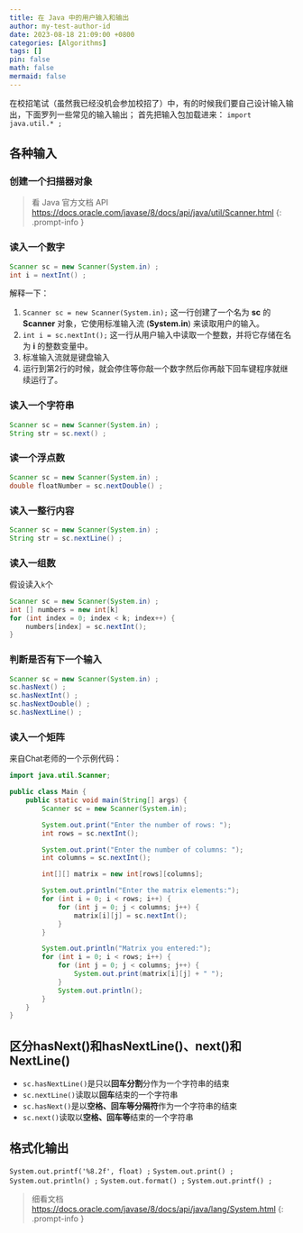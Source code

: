 ```yaml
---
title: 在 Java 中的用户输入和输出
author: my-test-author-id
date: 2023-08-18 21:09:00 +0800
categories: [Algorithms]
tags: []
pin: false
math: false
mermaid: false
---
```


在校招笔试（虽然我已经没机会参加校招了）中，有的时候我们要自己设计输入输出，下面罗列一些常见的输入输出；
首先把输入包加载进来： `import java.util.* ;`

## 各种输入

### 创建一个扫描器对象

> 看 Java 官方文档 API <https://docs.oracle.com/javase/8/docs/api/java/util/Scanner.html>
{: .prompt-info }

### 读入一个数字

```java
Scanner sc = new Scanner(System.in) ;
int i = nextInt() ;
```
解释一下：

1. `Scanner sc = new Scanner(System.in);` 这一行创建了一个名为 **sc** 的 **Scanner** 对象，它使用标准输入流 (**System.in**) 来读取用户的输入。
2. `int i = sc.nextInt();` 这一行从用户输入中读取一个整数，并将它存储在名为 **i** 的整数变量中。
3. 标准输入流就是键盘输入
4. 运行到第2行的时候，就会停住等你敲一个数字然后你再敲下回车键程序就继续运行了。

### 读入一个字符串

```java
Scanner sc = new Scanner(System.in) ;
String str = sc.next() ;
```

### 读一个浮点数

```java
Scanner sc = new Scanner(System.in) ;
double floatNumber = sc.nextDouble() ;
```

### 读入一整行内容

```java
Scanner sc = new Scanner(System.in) ;
String str = sc.nextLine() ;
```

### 读入一组数

假设读入`k`个
```java
Scanner sc = new Scanner(System.in) ;
int [] numbers = new int[k]
for (int index = 0; index < k; index++) {
    numbers[index] = sc.nextInt();
}
```

### 判断是否有下一个输入

```java
Scanner sc = new Scanner(System.in) ;
sc.hasNext() ;
sc.hasNextInt() ;
sc.hasNextDouble() ;
sc.hasNextLine() ;
```

### 读入一个矩阵

来自Chat老师的一个示例代码：
```java
import java.util.Scanner;

public class Main {
    public static void main(String[] args) {
        Scanner sc = new Scanner(System.in);

        System.out.print("Enter the number of rows: ");
        int rows = sc.nextInt();

        System.out.print("Enter the number of columns: ");
        int columns = sc.nextInt();

        int[][] matrix = new int[rows][columns];

        System.out.println("Enter the matrix elements:");
        for (int i = 0; i < rows; i++) {
            for (int j = 0; j < columns; j++) {
                matrix[i][j] = sc.nextInt();
            }
        }

        System.out.println("Matrix you entered:");
        for (int i = 0; i < rows; i++) {
            for (int j = 0; j < columns; j++) {
                System.out.print(matrix[i][j] + " ");
            }
            System.out.println();
        }
    }
}
```

## 区分hasNext()和hasNextLine()、next()和NextLine()

- `sc.hasNextLine()`是只以**回车分割**分作为一个字符串的结束
- `sc.nextLine()`读取以**回车**结束的一个字符串
- `sc.hasNext()`是以**空格、回车等分隔符**作为一个字符串的结束
- `sc.next()`读取以**空格、回车等**结束的一个字符串

## 格式化输出

`System.out.printf('%8.2f', float) ;`
`System.out.print() ;`
`System.out.println() ;`
`System.out.format() ;`
`System.out.printf() ;`

> 细看文档 <https://docs.oracle.com/javase/8/docs/api/java/lang/System.html>
{: .prompt-info }